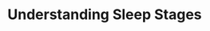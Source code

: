 ---
title: "Understanding Sleep Stages"
description: "Learn about the different stages of sleep, including REM and non-REM sleep, and their roles in restoration."
tags: [sleep stages, REM sleep, non-REM sleep, sleep cycle, sleep]
---